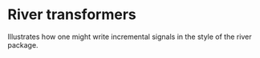 

# River transformers

Illustrates how one might write incremental signals in the style of the river package. 


